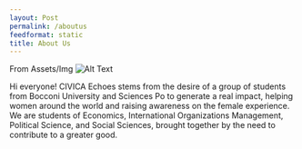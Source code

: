 ```yaml
---
layout: Post
permalink: /aboutus
feedformat: static
title: About Us
---
```



From Assets/Img
![Alt Text](/assets/img/civica.png "Wowin")

Hi everyone!
CIVICA Echoes stems from the desire of a group of students from Bocconi University
and Sciences Po to generate a real impact, helping women around the world and
raising awareness on the female experience. We are students of Economics,
International Organizations Management, Political Science, and Social Sciences,
brought together by the need to contribute to a greater good.
